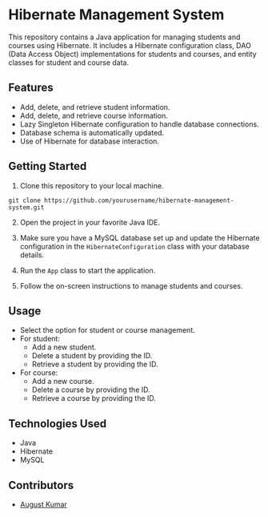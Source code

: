 # Hibernate Management System

This repository contains a Java application for managing students and courses using Hibernate. It includes a Hibernate configuration class, DAO (Data Access Object) implementations for students and courses, and entity classes for student and course data.

## Features

- Add, delete, and retrieve student information.
- Add, delete, and retrieve course information.
- Lazy Singleton Hibernate configuration to handle database connections.
- Database schema is automatically updated.
- Use of Hibernate for database interaction.

## Getting Started

1. Clone this repository to your local machine.

```shell
git clone https://github.com/yourusername/hibernate-management-system.git
```

2. Open the project in your favorite Java IDE.

3. Make sure you have a MySQL database set up and update the Hibernate configuration in the `HibernateConfiguration` class with your database details.

4. Run the `App` class to start the application.

5. Follow the on-screen instructions to manage students and courses.

## Usage

- Select the option for student or course management.
- For student:
  - Add a new student.
  - Delete a student by providing the ID.
  - Retrieve a student by providing the ID.
- For course:
  - Add a new course.
  - Delete a course by providing the ID.
  - Retrieve a course by providing the ID.

## Technologies Used

- Java
- Hibernate
- MySQL

## Contributors

- [August Kumar](https://github.com/August2042)

 
